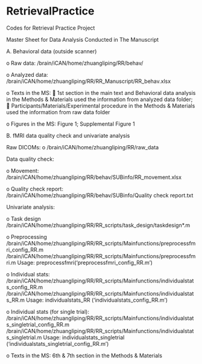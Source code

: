# RetrievalPractice
Codes for Retrieval Practice Project


Master Sheet for Data Analysis Conducted in The Manuscript

A.	Behavioral data (outside scanner)

o	Raw data: /brain/iCAN/home/zhuangliping/RR/behav/

o	Analyzed data: /brain/iCAN/home/zhuangliping/RR/RR_Manuscript/RR_behav.xlsx

o	Texts in the MS: 
  	  1st section in the main text and Behavioral data analysis in the Methods & Materials used the information from analyzed data folder;
  	  Participants/Materials/Experimental procedure in the Methods & Materials used the information from raw data folder

o	Figures in the MS: Figure 1; Supplemental Figure 1 

B.	fMRI data quality check and univariate analysis

Raw DICOMs:
o	/brain/iCAN/home/zhuangliping/RR/raw_data

Data quality check:

o	Movement:     
/brain/iCAN/home/zhuangliping/RR/behav/SUBinfo/RR_movement.xlsx

o	Quality check report:
/brain/iCAN/home/zhuangliping/RR/behav/SUBinfo/Quality check report.txt

Univariate analysis: 

o	Task design
/brain/iCAN/home/zhuangliping/RR/RR_scripts/task_design/taskdesign*.m

o	Preprocessing 
/brain/iCAN/home/zhuangliping/RR/RR_scripts/Mainfunctions/preprocessfmri_config_RR.m
/brain/iCAN/home/zhuangliping/RR/RR_scripts/Mainfunctions/preprocessfmri.m
Usage: preprocessfmri(‘preprocessfmri_config_RR.m’)

o	Individual stats: 
/brain/iCAN/home/zhuangliping/RR/RR_scripts/Mainfunctions/individualstats_config_RR.m
/brain/iCAN/home/zhuangliping/RR/RR_scripts/Mainfunctions/individualstats_RR.m
Usage: individualstats_RR (‘individualstats_config_RR.m’)

o	Individual stats (for single trial): 
/brain/iCAN/home/zhuangliping/RR/RR_scripts/Mainfunctions/individualstats_singletrial_config_RR.m
/brain/iCAN/home/zhuangliping/RR/RR_scripts/Mainfunctions/individualstats_singletrial.m
Usage: individualstats_singletrial (‘individualstats_singletrial_config_RR.m’)

o	Texts in the MS: 6th & 7th section in the Methods & Materials


